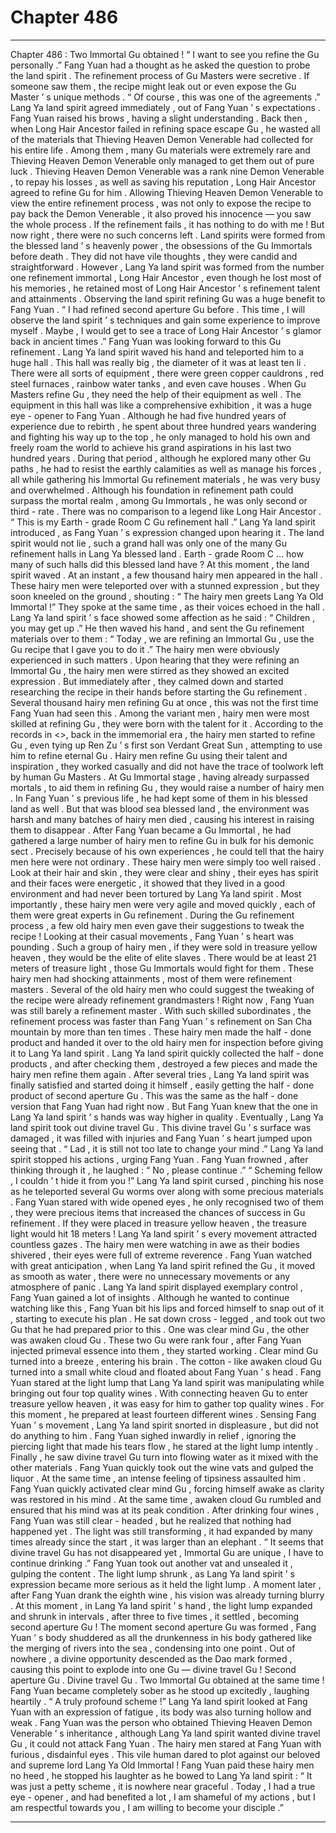 
# Chapter 486


---

Chapter 486 : Two Immortal Gu obtained !
“ I want to see you refine the Gu personally .” Fang Yuan had a thought as he asked the question to probe the land spirit .
The refinement process of Gu Masters were secretive . If someone saw them , the recipe might leak out or even expose the Gu Master ’ s unique methods .
“ Of course , this was one of the agreements .” Lang Ya land spirit agreed immediately , out of Fang Yuan ’ s expectations .
Fang Yuan raised his brows , having a slight understanding .
Back then , when Long Hair Ancestor failed in refining space escape Gu , he wasted all of the materials that Thieving Heaven Demon Venerable had collected for his entire life . Among them , many Gu materials were extremely rare and Thieving Heaven Demon Venerable only managed to get them out of pure luck .
Thieving Heaven Demon Venerable was a rank nine Demon Venerable , to repay his losses , as well as saving his reputation , Long Hair Ancestor agreed to refine Gu for him .
Allowing Thieving Heaven Demon Venerable to view the entire refinement process , was not only to expose the recipe to pay back the Demon Venerable , it also proved his innocence — you saw the whole process . If the refinement fails , it has nothing to do with me !
But now right , there were no such concerns left .
Land spirits were formed from the blessed land ’ s heavenly power , the obsessions of the Gu Immortals before death . They did not have vile thoughts , they were candid and straightforward .
However , Lang Ya land spirit was formed from the number one refinement immortal , Long Hair Ancestor , even though he lost most of his memories , he retained most of Long Hair Ancestor ’ s refinement talent and attainments .
Observing the land spirit refining Gu was a huge benefit to Fang Yuan .
“ I had refined second aperture Gu before . This time , I will observe the land spirit ’ s techniques and gain some experience to improve myself . Maybe , I would get to see a trace of Long Hair Ancestor ’ s glamor back in ancient times .” Fang Yuan was looking forward to this Gu refinement .
Lang Ya land spirit waved his hand and teleported him to a huge hall .
This hall was really big , the diameter of it was at least ten li . There were all sorts of equipment , there were green copper cauldrons , red steel furnaces , rainbow water tanks , and even cave houses .
When Gu Masters refine Gu , they need the help of their equipment as well .
The equipment in this hall was like a comprehensive exhibition , it was a huge eye - opener to Fang Yuan .
Although he had five hundred years of experience due to rebirth , he spent about three hundred years wandering and fighting his way up to the top , he only managed to hold his own and freely roam the world to achieve his grand aspirations in his last two hundred years .
During that period , although he explored many other Gu paths , he had to resist the earthly calamities as well as manage his forces , all while gathering his Immortal Gu refinement materials , he was very busy and overwhelmed . Although his foundation in refinement path could surpass the mortal realm , among Gu Immortals , he was only second or third - rate . There was no comparison to a legend like Long Hair Ancestor .
“ This is my Earth - grade Room C Gu refinement hall .” Lang Ya land spirit introduced , as Fang Yuan ’ s expression changed upon hearing it .
The land spirit would not lie , such a grand hall was only one of the many Gu refinement halls in Lang Ya blessed land .
Earth - grade Room C … how many of such halls did this blessed land have ?
At this moment , the land spirit waved .
At an instant , a few thousand hairy men appeared in the hall .
These hairy men were teleported over with a stunned expression , but they soon kneeled on the ground , shouting : “ The hairy men greets Lang Ya Old Immortal !”
They spoke at the same time , as their voices echoed in the hall .
Lang Ya land spirit ’ s face showed some affection as he said : “ Children , you may get up .”
He then waved his hand , and sent the Gu refinement materials over to them : “ Today , we are refining an Immortal Gu , use the Gu recipe that I gave you to do it .”
The hairy men were obviously experienced in such matters .
Upon hearing that they were refining an Immortal Gu , the hairy men were stirred as they showed an excited expression .
But immediately after , they calmed down and started researching the recipe in their hands before starting the Gu refinement .
Several thousand hairy men refining Gu at once , this was not the first time Fang Yuan had seen this .
Among the variant men , hairy men were most skilled at refining Gu , they were born with the talent for it . According to the records in <>, back in the immemorial era , the hairy men started to refine Gu , even tying up Ren Zu ’ s first son Verdant Great Sun , attempting to use him to refine eternal Gu .
Hairy men refine Gu using their talent and inspiration , they worked casually and did not have the trace of toolwork left by human Gu Masters .
At Gu Immortal stage , having already surpassed mortals , to aid them in refining Gu , they would raise a number of hairy men . In Fang Yuan ’ s previous life , he had kept some of them in his blessed land as well .
But that was blood sea blessed land , the environment was harsh and many batches of hairy men died , causing his interest in raising them to disappear .
After Fang Yuan became a Gu Immortal , he had gathered a large number of hairy men to refine Gu in bulk for his demonic sect .
Precisely because of his own experiences , he could tell that the hairy men here were not ordinary .
These hairy men were simply too well raised .
Look at their hair and skin , they were clear and shiny , their eyes has spirit and their faces were energetic , it showed that they lived in a good environment and had never been tortured by Lang Ya land spirit .
Most importantly , these hairy men were very agile and moved quickly , each of them were great experts in Gu refinement .
During the Gu refinement process , a few old hairy men even gave their suggestions to tweak the recipe !
Looking at their casual movements , Fang Yuan ’ s heart was pounding .
Such a group of hairy men , if they were sold in treasure yellow heaven , they would be the elite of elite slaves . There would be at least 21 meters of treasure light , those Gu Immortals would fight for them .
These hairy men had shocking attainments , most of them were refinement masters . Several of the old hairy men who could suggest the tweaking of the recipe were already refinement grandmasters !
Right now , Fang Yuan was still barely a refinement master .
With such skilled subordinates , the refinement process was faster than Fang Yuan ’ s refinement on San Cha mountain by more than ten times .
These hairy men made the half - done product and handed it over to the old hairy men for inspection before giving it to Lang Ya land spirit .
Lang Ya land spirit quickly collected the half - done products , and after checking them , destroyed a few pieces and made the hairy men refine them again .
After several tries , Lang Ya land spirit was finally satisfied and started doing it himself , easily getting the half - done product of second aperture Gu .
This was the same as the half - done version that Fang Yuan had right now .
But Fang Yuan knew that the one in Lang Ya land spirit ’ s hands was way higher in quality .
Eventually , Lang Ya land spirit took out divine travel Gu .
This divine travel Gu ’ s surface was damaged , it was filled with injuries and Fang Yuan ’ s heart jumped upon seeing that .
“ Lad , it is still not too late to change your mind .” Lang Ya land spirit stopped his actions , urging Fang Yuan .
Fang Yuan frowned , after thinking through it , he laughed : “ No , please continue .”
“ Scheming fellow , I couldn ’ t hide it from you !” Lang Ya land spirit cursed , pinching his nose as he teleported several Gu worms over along with some precious materials .
Fang Yuan stared with wide opened eyes , he only recognised two of them , they were precious items that increased the chances of success in Gu refinement . If they were placed in treasure yellow heaven , the treasure light would hit 18 meters !
Lang Ya land spirit ’ s every movement attracted countless gazes .
The hairy men were watching in awe as their bodies shivered , their eyes were full of extreme reverence .
Fang Yuan watched with great anticipation , when Lang Ya land spirit refined the Gu , it moved as smooth as water , there were no unnecessary movements or any atmosphere of panic .
Lang Ya land spirit displayed exemplary control , Fang Yuan gained a lot of insights .
Although he wanted to continue watching like this , Fang Yuan bit his lips and forced himself to snap out of it , starting to execute his plan .
He sat down cross - legged , and took out two Gu that he had prepared prior to this .
One was clear mind Gu , the other was awaken cloud Gu .
These two Gu were rank four , after Fang Yuan injected primeval essence into them , they started working .
Clear mind Gu turned into a breeze , entering his brain . The cotton - like awaken cloud Gu turned into a small white cloud and floated about Fang Yuan ’ s head .
Fang Yuan stared at the light lump that Lang Ya land spirit was manipulating while bringing out four top quality wines .
With connecting heaven Gu to enter treasure yellow heaven , it was easy for him to gather top quality wines . For this moment , he prepared at least fourteen different wines .
Sensing Fang Yuan ’ s movement , Lang Ya land spirit snorted in displeasure , but did not do anything to him .
Fang Yuan sighed inwardly in relief , ignoring the piercing light that made his tears flow , he stared at the light lump intently .
Finally , he saw divine travel Gu turn into flowing water as it mixed with the other materials .
Fang Yuan quickly took out the wine vats and gulped the liquor .
At the same time , an intense feeling of tipsiness assaulted him .
Fang Yuan quickly activated clear mind Gu , forcing himself awake as clarity was restored in his mind . At the same time , awaken cloud Gu rumbled and ensured that his mind was at its peak condition .
After drinking four wines , Fang Yuan was still clear - headed , but he realized that nothing had happened yet .
The light was still transforming , it had expanded by many times already since the start , it was larger than an elephant .
“ It seems that divine travel Gu has not disappeared yet , Immortal Gu are unique , I have to continue drinking .” Fang Yuan took out another vat and unsealed it , gulping the content .
The light lump shrunk , as Lang Ya land spirit ’ s expression became more serious as it held the light lump .
A moment later , after Fang Yuan drank the eighth wine , his vision was already turning blurry .
At this moment , in Lang Ya land spirit ’ s hand , the light lump expanded and shrunk in intervals , after three to five times , it settled , becoming second aperture Gu !
The moment second aperture Gu was formed , Fang Yuan ’ s body shuddered as all the drunkenness in his body gathered like the merging of rivers into the sea , condensing into one point .
Out of nowhere , a divine opportunity descended as the Dao mark formed , causing this point to explode into one Gu — divine travel Gu !
Second aperture Gu .
Divine travel Gu .
Two Immortal Gu obtained at the same time !
Fang Yuan became completely sober as he stood up excitedly , laughing heartily .
“ A truly profound scheme !” Lang Ya land spirit looked at Fang Yuan with an expression of fatigue , its body was also turning hollow and weak .
Fang Yuan was the person who obtained Thieving Heaven Demon Venerable ’ s inheritance , although Lang Ya land spirit wanted divine travel Gu , it could not attack Fang Yuan .
The hairy men stared at Fang Yuan with furious , disdainful eyes .
This vile human dared to plot against our beloved and supreme lord Lang Ya Old Immortal !
Fang Yuan paid these hairy men no heed , he stopped his laughter as he bowed to Lang Ya land spirit : “ It was just a petty scheme , it is nowhere near graceful . Today , I had a true eye - opener , and had benefited a lot , I am shameful of my actions , but I am respectful towards you , I am willing to become your disciple .”

---

